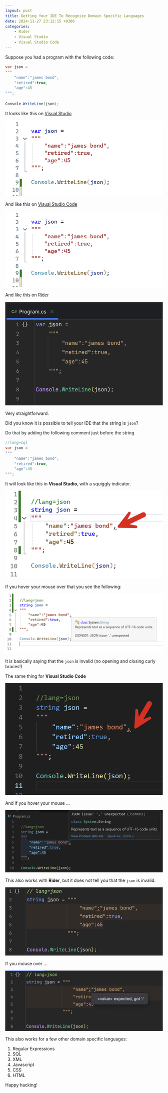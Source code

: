 ```yaml
---
layout: post
title: Getting Your IDE To Recognize Domain Specific Languages
date: 2024-11-27 23:12:15 +0300
categories:
    - Rider
    - Visual Studio
    - Visual Studio Code
---
```


Suppose you had a program with the following code:

```csharp
var json =
"""
    "name":"james bond",
    "retired":true,
    "age":45
""";

Console.WriteLine(json);
```

It looks like this on [Visual Studio](https://visualstudio.microsoft.com)

![vsNormal](../images/2024/11/vsNormal.png)

And like this on [Visual Studio Code](https://code.visualstudio.com)

![vsCodeNormal](../images/2024/11/vsCodeNormal.png)

And like this on [Rider](https://www.jetbrains.com/rider/)

![riderNormal](../images/2024/11/riderNormal.png)

Very straightforward.

Did you know it is possible to tell your IDE that the string is `json`?

Do that by adding the following comment just before the string

```csharp
//lang=sql
var json =
"""
    "name":"james bond",
    "retired":true,
    "age":45
""";
```

It will look like this in **Visual Studio**, with a squiggly indicator.

![vsHint](../images/2024/11/vsHint.png)

If you hover your mouse over that you see the following:

![vsHintTooltip](../images/2024/11/vsHintTooltip.png)

It is basically saying that the `json` is invalid (no opening and closing curly braces!)

The same thing for **Visual Studio Code**

![vsCodeHint](../images/2024/11/vsCodeHint.png)

And if you hover your mouse ...

![vsCodeHintTooltip](../images/2024/11/vsCodeHintTooltip.png)

This also works with **Rider**, but it does not tell you that the `json` is invalid.

![riderHint](../images/2024/11/riderHint.png)

If you mouse over ...

![riderHintTooltip](../images/2024/11/riderHintTooltip.png)

This also works for a few other domain specific languages:

1. Regular Expressions
2. SQL
3. XML
4. Javascript
5. CSS
6. HTML

Happy hacking!